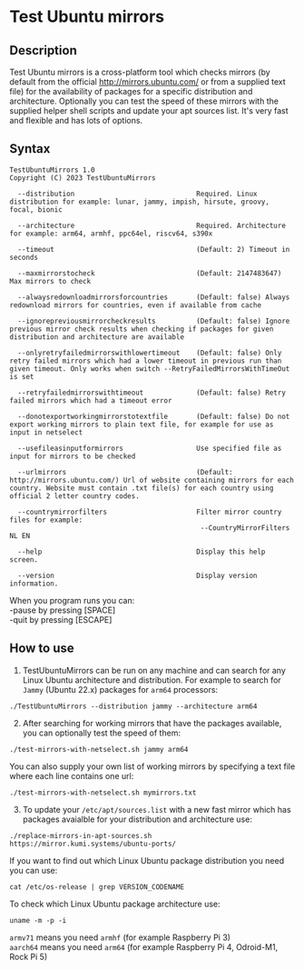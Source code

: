 # Test Ubuntu mirrors

## Description
Test Ubuntu mirrors is a cross-platform tool which checks mirrors (by default from the official http://mirrors.ubuntu.com/ or from a supplied text file)
for the availability of packages for a specific distribution and architecture.
Optionally you can test the speed of these mirrors with the supplied helper shell scripts and update your apt sources list.
It's very fast and flexible and has lots of options.

## Syntax

```console
TestUbuntuMirrors 1.0
Copyright (C) 2023 TestUbuntuMirrors

  --distribution                              Required. Linux distribution for example: lunar, jammy, impish, hirsute, groovy, focal, bionic

  --architecture                              Required. Architecture for example: arm64, armhf, ppc64el, riscv64, s390x

  --timeout                                   (Default: 2) Timeout in seconds

  --maxmirrorstocheck                         (Default: 2147483647) Max mirrors to check

  --alwaysredownloadmirrorsforcountries       (Default: false) Always redownload mirrors for countries, even if available from cache

  --ignorepreviousmirrorcheckresults          (Default: false) Ignore previous mirror check results when checking if packages for given distribution and architecture are available

  --onlyretryfailedmirrorswithlowertimeout    (Default: false) Only retry failed mirrors which had a lower timeout in previous run than given timeout. Only works when switch --RetryFailedMirrorsWithTimeOut is set

  --retryfailedmirrorswithtimeout             (Default: false) Retry failed mirrors which had a timeout error

  --donotexportworkingmirrorstotextfile       (Default: false) Do not export working mirrors to plain text file, for example for use as input in netselect

  --usefileasinputformirrors                  Use specified file as input for mirrors to be checked

  --urlmirrors                                (Default: http://mirrors.ubuntu.com/) Url of website containing mirrors for each country. Website must contain .txt file(s) for each country using official 2 letter country codes.

  --countrymirrorfilters                      Filter mirror country files for example:
                                               --CountryMirrorFilters NL EN

  --help                                      Display this help screen.

  --version                                   Display version information.
```

When you program runs you can:  
-pause by pressing [SPACE]  
-quit by pressing [ESCAPE]

## How to use 

1. TestUbuntuMirrors can be run on any machine and can search for any Linux Ubuntu architecture and distribution.
For example to search for `Jammy` (Ubuntu 22.x) packages for `arm64` processors:
```console
./TestUbuntuMirrors --distribution jammy --architecture arm64
```

2. After searching for working mirrors that have the packages available, you can optionally test the speed of them:
```console
./test-mirrors-with-netselect.sh jammy arm64
```

You can also supply your own list of working mirrors by specifying a text file where each line contains one url:
```console
./test-mirrors-with-netselect.sh mymirrors.txt
```

3. To update your `/etc/apt/sources.list` with a new fast mirror which has packages avaialble for your distribution and architecture use:
```console
./replace-mirrors-in-apt-sources.sh https://mirror.kumi.systems/ubuntu-ports/
```


If you want to find out which Linux Ubuntu package distribution you need you can use:
```console
cat /etc/os-release | grep VERSION_CODENAME
```

To check which Linux Ubuntu package architecture use:
```console
uname -m -p -i
```

`armv71` means you need `armhf` (for example Raspberry Pi 3)  
`aarch64` means you need `arm64` (for example Raspberry Pi 4, Odroid-M1, Rock Pi 5)  

